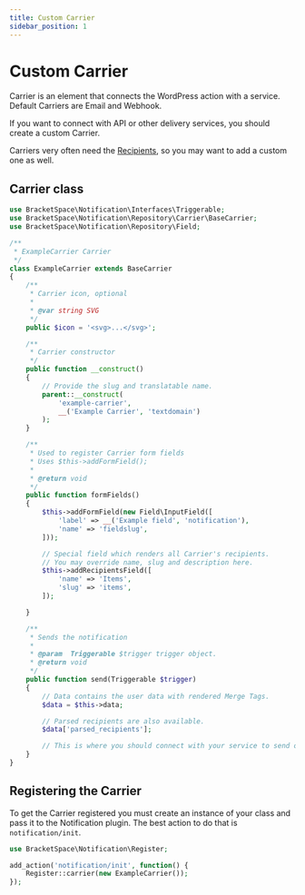 ```yaml
---
title: Custom Carrier
sidebar_position: 1
---
```


# Custom Carrier

Carrier is an element that connects the WordPress action with a service. Default Carriers are Email and Webhook.

If you want to connect with API or other delivery services, you should create a custom Carrier.

Carriers very often need the [Recipients](../recipients/custom-recipient.md), so you may want to add a custom one as well.

## Carrier class

```php
use BracketSpace\Notification\Interfaces\Triggerable;
use BracketSpace\Notification\Repository\Carrier\BaseCarrier;
use BracketSpace\Notification\Repository\Field;

/**
 * ExampleCarrier Carrier
 */
class ExampleCarrier extends BaseCarrier
{
    /**
     * Carrier icon, optional
     *
     * @var string SVG
     */
    public $icon = '<svg>...</svg>';

    /**
     * Carrier constructor
     */
    public function __construct()
    {
        // Provide the slug and translatable name.
        parent::__construct(
            'example-carrier',
            __('Example Carrier', 'textdomain')
        );
    }

    /**
     * Used to register Carrier form fields
     * Uses $this->addFormField();
     *
     * @return void
     */
    public function formFields()
    {
        $this->addFormField(new Field\InputField([
            'label' => __('Example field', 'notification'),
            'name' => 'fieldslug',
        ]));

        // Special field which renders all Carrier's recipients.
        // You may override name, slug and description here.
        $this->addRecipientsField([
            'name' => 'Items',
            'slug' => 'items',
        ]);

    }

    /**
     * Sends the notification
     *
     * @param  Triggerable $trigger trigger object.
     * @return void
     */
    public function send(Triggerable $trigger)
    {
        // Data contains the user data with rendered Merge Tags.
        $data = $this->data;

        // Parsed recipients are also available.
        $data['parsed_recipients'];

        // This is where you should connect with your service to send out the Notifiation.
    }
}
```

## Registering the Carrier

To get the Carrier registered you must create an instance of your class and pass it to the Notification plugin. The best action to do that is `notification/init`.

```php
use BracketSpace\Notification\Register;

add_action('notification/init', function() {
    Register::carrier(new ExampleCarrier());
});
```